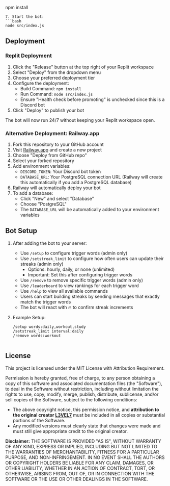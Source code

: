 npm install
   ```
7. Start the bot:
   ```bash
   node src/index.js
   ```

## Deployment

### Replit Deployment 

1. Click the "Release" button at the top right of your Replit workspace
2. Select "Deploy" from the dropdown menu
3. Choose your preferred deployment tier
4. Configure the deployment:
   - Build Command: `npm install`
   - Run Command: `node src/index.js`
   - Ensure "Health check before promoting" is unchecked since this is a Discord bot
5. Click "Deploy" to publish your bot

The bot will now run 24/7 without keeping your Replit workspace open.

### Alternative Deployment: Railway.app

1. Fork this repository to your GitHub account
2. Visit [Railway.app](https://railway.app) and create a new project
3. Choose "Deploy from GitHub repo"
4. Select your forked repository
5. Add environment variables:
   - `DISCORD_TOKEN`: Your Discord bot token
   - `DATABASE_URL`: Your PostgreSQL connection URL (Railway will create this automatically if you add a PostgreSQL database)
6. Railway will automatically deploy your bot
7. To add a database:
   - Click "New" and select "Database"
   - Choose "PostgreSQL"
   - The `DATABASE_URL` will be automatically added to your environment variables

## Bot Setup

1. After adding the bot to your server:
   - Use `/setup` to configure trigger words (admin only)
   - Use `/setstreak_limit` to configure how often users can update their streaks (admin only)
     - Options: hourly, daily, or none (unlimited)
     - Important: Set this after configuring trigger words
   - Use `/remove` to remove specific trigger words (admin only)
   - Use `/leaderboard` to view rankings for each trigger word
   - Use `/help` to view all available commands
   - Users can start building streaks by sending messages that exactly match the trigger words
   - The bot will react with 🔥 to confirm streak increments

2. Example Setup:
   ```
   /setup words:daily,workout,study
   /setstreak_limit interval:daily
   /remove words:workout


## License

This project is licensed under the MIT License with Attribution Requirement.

Permission is hereby granted, free of charge, to any person obtaining a copy of this software and associated documentation files (the "Software"), to deal in the Software without restriction, including without limitation the rights to use, copy, modify, merge, publish, distribute, sublicense, and/or sell copies of the Software, subject to the following conditions:

- The above copyright notice, this permission notice, and **attribution to the original creator [L3VEL7](https://github.com/L3VEL7)** must be included in all copies or substantial portions of the Software.
- Any modified versions must clearly state that changes were made and must still give appropriate credit to the original creator.

**Disclaimer:** THE SOFTWARE IS PROVIDED "AS IS", WITHOUT WARRANTY OF ANY KIND, EXPRESS OR IMPLIED, INCLUDING BUT NOT LIMITED TO THE WARRANTIES OF MERCHANTABILITY, FITNESS FOR A PARTICULAR PURPOSE, AND NON-INFRINGEMENT. IN NO EVENT SHALL THE AUTHORS OR COPYRIGHT HOLDERS BE LIABLE FOR ANY CLAIM, DAMAGES, OR OTHER LIABILITY, WHETHER IN AN ACTION OF CONTRACT, TORT, OR OTHERWISE, ARISING FROM, OUT OF, OR IN CONNECTION WITH THE SOFTWARE OR THE USE OR OTHER DEALINGS IN THE SOFTWARE.
